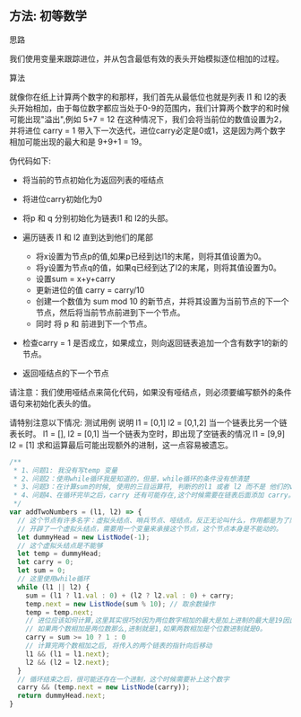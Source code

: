 ## 方法: 初等数学

思路

我们使用变量来跟踪进位，并从包含最低有效的表头开始模拟逐位相加的过程。

算法

就像你在纸上计算两个数字的和那样，我们首先从最低位也就是列表 l1 和 l2的表头开始相加，由于每位数字都应当处于0-9的范围内，我们计算两个数字的和时候可能出现"溢出",例如 5+7 = 12 在这种情况下，我们会将当前位的数值设置为2，并将进位 carry = 1 带入下一次迭代，进位carry必定是0或1，这是因为两个数字相加可能出现的最大和是 9+9+1 = 19。

伪代码如下:

* 将当前的节点初始化为返回列表的哑结点
* 将进位carry初始化为0
* 将p 和 q 分别初始化为链表l1 和 l2的头部。
* 遍历链表 l1 和 l2 直到达到他们的尾部
  * 将x设置为节点p的值,如果p已经到达l1的末尾，则将其值设置为0。
  * 将y设置为节点q的值，如果q已经到达了l2的末尾，则将其值设置为0。
  * 设置sum = x+y+carry
  * 更新进位的值 carry = carry/10
  * 创建一个数值为 sum mod 10 的新节点，并将其设置为当前节点的下一个节点，然后将当前节点前进到下一个节点。
  * 同时 将 p 和 前进到下一个节点。

* 检查carry = 1 是否成立，如果成立，则向返回链表追加一个含有数字1的新的节点。
* 返回哑结点的下一个节点

请注意：我们使用哑结点来简化代码，如果没有哑结点，则必须要编写额外的条件语句来初始化表头的值。

请特别注意以下情况:
测试用例                    说明
l1 = [0,1] l2 = [0,1,2]    当一个链表比另一个链表长时。
l1 = [],   l2 = [0,1]      当一个链表为空时，即出现了空链表的情况
l1 = [9,9] l2 = [1]        求和运算最后可能出现额外的进制，这一点容易被遗忘。

```js
/**
 * 1、问题1: 我没有写temp 变量
 * 2、问题2：使用while循环我是知道的，但是，while循环的条件没有想清楚
 * 3、问题3：在计算sum的时候, 使用的三目运算符, 判断的的l1 或者 l2 而不是 他们的val
 * 4、问题4、在循环完毕之后，carry 还有可能存在,这个时候需要在链表后面添加 carry。
 */
var addTwoNumbers = (l1, l2) => {
  // 这个节点有许多名字：虚拟头结点、哨兵节点、哑结点。反正无论叫什么，作用都是为了简化代码的操作
  // 开辟了一个虚拟头结点，需要用一个变量来承接这个节点，这个节点本身是不能动的。
  let dummyHead = new ListNode(-1);
  // 这个虚拟头结点是不能够
  let temp = dummyHead;
  let carry = 0;
  let sum = 0;
  // 这里使用while循环
  while (l1 || l2) {
    sum = (l1 ? l1.val : 0) + (l2 ? l2.val : 0) + carry;
    temp.next = new ListNode(sum % 10); // 取余数操作
    temp = temp.next;
    // 进位应该如何计算,这里其实很巧妙因为两位数字相加的最大是加上进制的最大是19因此
    // 如果两个数相加是两位数那么,进制就是1,如果两数相加是个位数进制就是0。
    carry = sum >= 10 ? 1 : 0
    // 计算完两个数相加之后, 将传入的两个链表的指针向后移动
    l1 && (l1 = l1.next);
    l2 && (l2 = l2.next);
  }
  // 循环结束之后，很可能还存在一个进制，这个时候需要补上这个数字
  carry && (temp.next = new ListNode(carry));
  return dummyHead.next;
}
```






